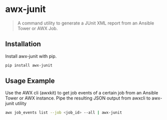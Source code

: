 # awx-junit
> A command utility to generate a JUnit XML report from an Ansible Tower or AWX Job.

## Installation
Install awx-junit with pip.
```sh
pip install awx-junit
```

## Usage Example
Use the AWX cli (awxkit) to get job events of a certain job from an Ansible Tower or AWX instance. Pipe the resulting JSON output from awxcli to awx-junit utility
```sh
awx job_events list --job <job_id> --all | awx-junit
```
